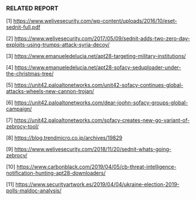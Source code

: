 ### RELATED REPORT

[1] https://www.welivesecurity.com/wp-content/uploads/2016/10/eset-sednit-full.pdf

[2] https://www.welivesecurity.com/2017/05/09/sednit-adds-two-zero-day-exploits-using-trumps-attack-syria-decoy/

[3] https://www.emanueledelucia.net/apt28-targeting-military-institutions/

[4] https://www.emanueledelucia.net/apt28-sofacy-seduploader-under-the-christmas-tree/

[5] https://unit42.paloaltonetworks.com/unit42-sofacy-continues-global-attacks-wheels-new-cannon-trojan/

[6] https://unit42.paloaltonetworks.com/dear-joohn-sofacy-groups-global-campaign/

[7] https://unit42.paloaltonetworks.com/sofacy-creates-new-go-variant-of-zebrocy-tool/

[8] https://blog.trendmicro.co.jp/archives/19829

[9] https://www.welivesecurity.com/2018/11/20/sednit-whats-going-zebrocy/

[10] https://www.carbonblack.com/2019/04/05/cb-threat-intelligence-notification-hunting-apt28-downloaders/

[11] https://www.securityartwork.es/2019/04/04/ukraine-election-2019-polls-maldoc-analysis/
